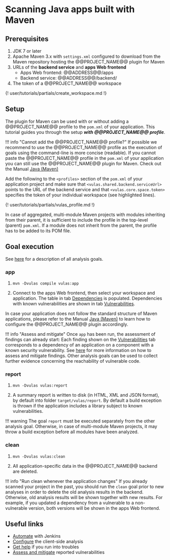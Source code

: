 # Scanning Java apps built with Maven

<!--

HP: Not needed in my option.

!!! info "Not using Maven?"

    If your Java application is not build with Maven, you can still use @@PROJECT_NAME@@.

    We have a dedicated tutorial showing [how to use @@PROJECT_NAME@@ with non-Maven Java applications](../tutorials/java_cli/),
    check that out!

-->

## Prerequisites

1. JDK 7 or later
2. Apache Maven 3.x with `settings.xml` configured to download from the Maven repository hosting the @@PROJECT_NAME@@ plugin for Maven
3. URLs of the **backend service** and **apps Web frontend**
	- Apps Web frontend: @@ADDRESS@@/apps
	- Backend service: @@ADDRESS@@/backend/
4. The token of a @@PROJECT_NAME@@ workspace

{! user/tutorials/partials/create_workspace.md !}

## Setup

The plugin for Maven can be used with or without adding a @@PROJECT_NAME@@ profile to the `pom.xml` of your application. This tutorial guides you through the setup ***with @@PROJECT_NAME@@ profile***.

!!! info "Cannot add the @@PROJECT_NAME@@ profile?"
	If possible we recommend to use the @@PROJECT_NAME@@ profile as the execution of goals using the command-line is more concise (readable). If you cannot paste the @@PROJECT_NAME@@ profile in the `pom.xml` of your application you can still use the @@PROJECT_NAME@@ plugin for Maven. Check out the Manual [Java (Maven)](../../manuals/setup/#maven)

Add the following to the `<profiles>` section of the `pom.xml` of your application project and make sure that `<vulas.shared.backend.serviceUrl>` points to the URL of the backend service and that `<vulas.core.space.token>` specifies the token of your individual workspace (see highlighted lines).

{! user/tutorials/partials/vulas_profile.md !}

In case of aggregated, multi-module Maven projects with modules inheriting from their parent, it is sufficient to include the profile in the top-level (parent) `pom.xml`. If a module does not inherit from the parent, the profile has to be added to its POM file.

## Goal execution

See [here](../../manuals/analysis/) for a description of all analysis goals.

### app

1. `mvn -Dvulas compile vulas:app`

2. Connect to the apps Web frontend, then select your workspace and application. The table in tab [Dependencies](../../manuals/frontend/#dependencies) is populated. Dependencies with known vulnerabilities are shown in tab [Vulnerabilities](../../manuals/frontend/#vulnerabilities).

In case your application does not follow the standard structure of Maven applications, please refer to the Manual [Java (Maven)](../../manuals/setup/#maven) to learn how to configure the @@PROJECT_NAME@@ plugin accordingly.

!!! info "Assess and mitigate"
	Once `app` has been run, the assessment of findings can already start: Each finding shown on the [Vulnerabilities](../../manuals/frontend/#vulnerabilities) tab corresponds to a dependency of an application on a component with a known security vulnerability. See [here](../../manuals/assess_and_mitigate/) for more information on how to assess and mitigate findings. Other analysis goals can be used to collect further evidence concerning the reachability of vulnerable code.

### report

1. `mvn -Dvulas vulas:report`

2. A summary report is written to disk (in HTML, XML and JSON format), by default into folder `target/vulas/report`. By default a build exception is thrown if the application includes a library subject to known vulnerabilities.

!!! warning
	The goal `report` must be executed separately from the other analysis goal. Otherwise, in case of multi-module Maven projects, it may throw a build exception before all modules have been analyzed.

### clean

1. `mvn -Dvulas vulas:clean`

2. All application-specific data in the @@PROJECT_NAME@@ backend are deleted.

!!! info "Run clean whenever the application changes"
	If you already scanned your project in the past, you should run the `clean` goal prior to new analyses in order to delete the old analysis results in the backend. Otherwise, old analysis results will be shown together with new results. For example, if you updated a dependency from a vulnerable to a non-vulnerable version, both versions will be shown in the apps Web frontend.

## Useful links

- [Automate](../../tutorials/jenkins_howto/) with Jenkins
- [Configure](../../manuals/setup/) the client-side analysis
- [Get help](../../support/) if you run into troubles
- [Assess and mitigate](../../manuals/assess_and_mitigate/) reported vulnerabilities
